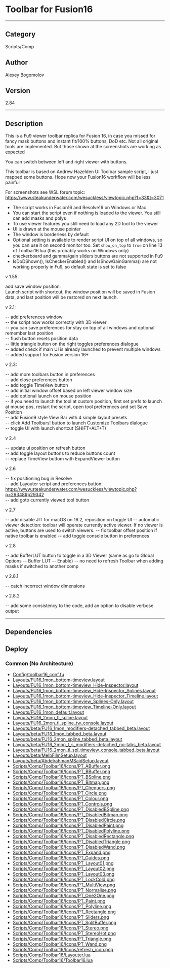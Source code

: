 # Toolbar for Fusion16
___

## Category
Scripts/Comp

## Author
Alexey Bogomolov

## Version
2.84

___

## Description
<p>This is a Fu9 viewer toolbar replica for Fusion 16, in case you missed for fancy mask buttons and instant fit/100% buttons, DoD etc. Not all original tools are implemented. But those shown at the screenshots are working as expected</p>
<p>You can switch between left and right viewer with buttons.</p>
<p>This toolbar is based on Andrew Hazelden UI Toolbar sample script, I just mapped some buttons. Hope now your Fusion16 workflow will be less painful</p>
<p>For screenshots see WSL forum topic: <a href="https://www.steakunderwater.com/wesuckless/viewtopic.php?f=33&t=3071">https://www.steakunderwater.com/wesuckless/viewtopic.php?f=33&t=3071</a></p>
<ul>
    <li>The script works in Fusion16 and Resolve16 on Windows or Mac</li>
	<li>You can start the script even if nothing is loaded to the viewer. You still can add masks and polys</li>
	<li>To use viewer features you still need to load any 2D tool to the viewer</li>
	<li>UI is drawn at the mouse pointer</li>
	<li>The window is borderless by default</li>
	<li>Optional setting is available to render script UI on top of all windows, so you can use it on second monitor too. Set <code>show_on_top</code> to <code>true</code> on line 13 of Toolbar16.lua (this probably works on Windows only)</li>
	<li>checkerboard and gamma/gain sliders buttons are not supported in Fu9</li>
	<li>IsDoDShown(), IsCheckerEnabled() and IsShowGainGamma() are not working properly in Fu9, so default state is set to false</li>
</ul>
<p>v 1.55: </p>
add save window position:<br>
Launch script with shortcut, the window position will be saved in Fusion data, and last position will be restored on next launch.
<p>v 2.1: </p>
-- add preferences window <br>
-- the script now works correctly with 3D viewer<br>
-- you can save preferences for stay on top of all windows and optional remember last position<br>
-- flush button resets position data<br>
-- little triangle button on the right toggles preferences dialogue<br>
-- added check if main UI is already launched to prevent multiple windows<br>
-- added support for Fusion version 16+
<p>v 2.3:</p>
-- add more toolbars button in preferences<br>
-- add close preferences button<br>
-- add toggle TimeVew button<br>
-- add initial window offset based on left viewer window size<br>
-- add optional launch on mouse position<br>
-- if you need to launch the tool at custom position, first set prefs to launch at mouse pos, restart the script, open tool preferences and set Save Position<br>
-- add Fusion9 style View Bar with 4 simple layout presets<br>
-- click Add Toolbars! button to launch Customize Toolbars dialogue <br>
-- toggle UI with launch shortcut (SHIFT+ALT+T)
<p> v 2.4 </p>
-- update ui position on refresh button<br>
-- add toggle layout buttons to reduce buttons count<br>
-- replace TimeView buttom with ExpandViewer button
<p> v 2.6 </p>
-- fix positioning bug in Resolve <br>
-- add Layouter script and preferences button:
<a href="https://www.steakunderwater.com/wesuckless/viewtopic.php?p=29348#p29342">https://www.steakunderwater.com/wesuckless/viewtopic.php?p=29348#p29342</a> <br>
-- add goto currently viewed tool button
<p> v 2.7 </p>
-- add disable JIT for macOS on 16.2, reposition on toggle UI
-- automatic viewer detection: toolbar will operate currently active viewer. If no viewer is active, buttons are used to switch viewers.
-- fix toolbar offset position if native toolbar is enabled
-- add toggle console button in preferences 
<p> v 2.8 </p>
-- add BufferLUT button to toggle in a 3D Viewer (same as go to Global Options -- Buffer LUT -- Enable)
-- no need to refresh Toolbar when adding masks if switched to another comp
<p> v 2.8.1 </p>
-- catch incorrect window dimensions
<p> v 2.8.2 </p>
-- add some consistency to the code, add an option to disable verbose output


___

## Dependencies

## Deploy

### Common (No Architecture)

<ul>
<li><a href="https://gitlab.com/WeSuckLess/Reactor/-/blob/master/Atoms/com.AlexBogomolov.Toolbar16/Config/toolbar16_conf.fu?ref_type=heads">Config/toolbar16_conf.fu</a></li>
<li><a href="https://gitlab.com/WeSuckLess/Reactor/-/blob/master/Atoms/com.AlexBogomolov.Toolbar16/Layouts/FU16_1mon_bottom-timeview.layout?ref_type=heads">Layouts/FU16_1mon_bottom-timeview.layout</a></li>
<li><a href="https://gitlab.com/WeSuckLess/Reactor/-/blob/master/Atoms/com.AlexBogomolov.Toolbar16/Layouts/FU16_1mon_bottom-timeview_Hide-Inspector.layout?ref_type=heads">Layouts/FU16_1mon_bottom-timeview_Hide-Inspector.layout</a></li>
<li><a href="https://gitlab.com/WeSuckLess/Reactor/-/blob/master/Atoms/com.AlexBogomolov.Toolbar16/Layouts/FU16_1mon_bottom-timeview_Hide-Inspector_Splines.layout?ref_type=heads">Layouts/FU16_1mon_bottom-timeview_Hide-Inspector_Splines.layout</a></li>
<li><a href="https://gitlab.com/WeSuckLess/Reactor/-/blob/master/Atoms/com.AlexBogomolov.Toolbar16/Layouts/FU16_1mon_bottom-timeview_Hide-Inspector_Timeline.layout?ref_type=heads">Layouts/FU16_1mon_bottom-timeview_Hide-Inspector_Timeline.layout</a></li>
<li><a href="https://gitlab.com/WeSuckLess/Reactor/-/blob/master/Atoms/com.AlexBogomolov.Toolbar16/Layouts/FU16_1mon_bottom-timeview_Splines-Only.layout?ref_type=heads">Layouts/FU16_1mon_bottom-timeview_Splines-Only.layout</a></li>
<li><a href="https://gitlab.com/WeSuckLess/Reactor/-/blob/master/Atoms/com.AlexBogomolov.Toolbar16/Layouts/FU16_1mon_bottom-timeview_Timeline-Only.layout?ref_type=heads">Layouts/FU16_1mon_bottom-timeview_Timeline-Only.layout</a></li>
<li><a href="https://gitlab.com/WeSuckLess/Reactor/-/blob/master/Atoms/com.AlexBogomolov.Toolbar16/Layouts/FU16_1mon_default.layout?ref_type=heads">Layouts/FU16_1mon_default.layout</a></li>
<li><a href="https://gitlab.com/WeSuckLess/Reactor/-/blob/master/Atoms/com.AlexBogomolov.Toolbar16/Layouts/FU16_2mon_tl_spline.layout?ref_type=heads">Layouts/FU16_2mon_tl_spline.layout</a></li>
<li><a href="https://gitlab.com/WeSuckLess/Reactor/-/blob/master/Atoms/com.AlexBogomolov.Toolbar16/Layouts/FU16_2mon_tl_spline_tw_console.layout?ref_type=heads">Layouts/FU16_2mon_tl_spline_tw_console.layout</a></li>
<li><a href="https://gitlab.com/WeSuckLess/Reactor/-/blob/master/Atoms/com.AlexBogomolov.Toolbar16/Layouts/beta/FU16_1mon_modifiers-detached_tabbed_beta.layout?ref_type=heads">Layouts/beta/FU16_1mon_modifiers-detached_tabbed_beta.layout</a></li>
<li><a href="https://gitlab.com/WeSuckLess/Reactor/-/blob/master/Atoms/com.AlexBogomolov.Toolbar16/Layouts/beta/FU16_1mon_tabbed_beta.layout?ref_type=heads">Layouts/beta/FU16_1mon_tabbed_beta.layout</a></li>
<li><a href="https://gitlab.com/WeSuckLess/Reactor/-/blob/master/Atoms/com.AlexBogomolov.Toolbar16/Layouts/beta/FU16_2mon_spline_tabbed_beta.layout?ref_type=heads">Layouts/beta/FU16_2mon_spline_tabbed_beta.layout</a></li>
<li><a href="https://gitlab.com/WeSuckLess/Reactor/-/blob/master/Atoms/com.AlexBogomolov.Toolbar16/Layouts/beta/FU16_2mon_t_s_modifiers-detached_no-tabs_beta.layout?ref_type=heads">Layouts/beta/FU16_2mon_t_s_modifiers-detached_no-tabs_beta.layout</a></li>
<li><a href="https://gitlab.com/WeSuckLess/Reactor/-/blob/master/Atoms/com.AlexBogomolov.Toolbar16/Layouts/beta/FU16_2mon_tl_spl_timeview_console_tabbed_beta.layout?ref_type=heads">Layouts/beta/FU16_2mon_tl_spl_timeview_console_tabbed_beta.layout</a></li>
<li><a href="https://gitlab.com/WeSuckLess/Reactor/-/blob/master/Atoms/com.AlexBogomolov.Toolbar16/Layouts/beta/MelbFilmSetup.layout?ref_type=heads">Layouts/beta/MelbFilmSetup.layout</a></li>
<li><a href="https://gitlab.com/WeSuckLess/Reactor/-/blob/master/Atoms/com.AlexBogomolov.Toolbar16/Layouts/beta/AbdelrahmanMSaidSetup.layout?ref_type=heads">Layouts/beta/AbdelrahmanMSaidSetup.layout</a></li>
<li><a href="https://gitlab.com/WeSuckLess/Reactor/-/blob/master/Atoms/com.AlexBogomolov.Toolbar16/Scripts/Comp/Toolbar16/Icons/PT_ABuffer.png?ref_type=heads">Scripts/Comp/Toolbar16/Icons/PT_ABuffer.png</a></li>
<li><a href="https://gitlab.com/WeSuckLess/Reactor/-/blob/master/Atoms/com.AlexBogomolov.Toolbar16/Scripts/Comp/Toolbar16/Icons/PT_BBuffer.png?ref_type=heads">Scripts/Comp/Toolbar16/Icons/PT_BBuffer.png</a></li>
<li><a href="https://gitlab.com/WeSuckLess/Reactor/-/blob/master/Atoms/com.AlexBogomolov.Toolbar16/Scripts/Comp/Toolbar16/Icons/PT_BSpline.png?ref_type=heads">Scripts/Comp/Toolbar16/Icons/PT_BSpline.png</a></li>
<li><a href="https://gitlab.com/WeSuckLess/Reactor/-/blob/master/Atoms/com.AlexBogomolov.Toolbar16/Scripts/Comp/Toolbar16/Icons/PT_Bitmap.png?ref_type=heads">Scripts/Comp/Toolbar16/Icons/PT_Bitmap.png</a></li>
<li><a href="https://gitlab.com/WeSuckLess/Reactor/-/blob/master/Atoms/com.AlexBogomolov.Toolbar16/Scripts/Comp/Toolbar16/Icons/PT_Chequers.png?ref_type=heads">Scripts/Comp/Toolbar16/Icons/PT_Chequers.png</a></li>
<li><a href="https://gitlab.com/WeSuckLess/Reactor/-/blob/master/Atoms/com.AlexBogomolov.Toolbar16/Scripts/Comp/Toolbar16/Icons/PT_Circle.png?ref_type=heads">Scripts/Comp/Toolbar16/Icons/PT_Circle.png</a></li>
<li><a href="https://gitlab.com/WeSuckLess/Reactor/-/blob/master/Atoms/com.AlexBogomolov.Toolbar16/Scripts/Comp/Toolbar16/Icons/PT_Colour.png?ref_type=heads">Scripts/Comp/Toolbar16/Icons/PT_Colour.png</a></li>
<li><a href="https://gitlab.com/WeSuckLess/Reactor/-/blob/master/Atoms/com.AlexBogomolov.Toolbar16/Scripts/Comp/Toolbar16/Icons/PT_Controls.png?ref_type=heads">Scripts/Comp/Toolbar16/Icons/PT_Controls.png</a></li>
<li><a href="https://gitlab.com/WeSuckLess/Reactor/-/blob/master/Atoms/com.AlexBogomolov.Toolbar16/Scripts/Comp/Toolbar16/Icons/PT_DisabledBSpline.png?ref_type=heads">Scripts/Comp/Toolbar16/Icons/PT_DisabledBSpline.png</a></li>
<li><a href="https://gitlab.com/WeSuckLess/Reactor/-/blob/master/Atoms/com.AlexBogomolov.Toolbar16/Scripts/Comp/Toolbar16/Icons/PT_DisabledBitmap.png?ref_type=heads">Scripts/Comp/Toolbar16/Icons/PT_DisabledBitmap.png</a></li>
<li><a href="https://gitlab.com/WeSuckLess/Reactor/-/blob/master/Atoms/com.AlexBogomolov.Toolbar16/Scripts/Comp/Toolbar16/Icons/PT_DisabledCircle.png?ref_type=heads">Scripts/Comp/Toolbar16/Icons/PT_DisabledCircle.png</a></li>
<li><a href="https://gitlab.com/WeSuckLess/Reactor/-/blob/master/Atoms/com.AlexBogomolov.Toolbar16/Scripts/Comp/Toolbar16/Icons/PT_DisabledPaint.png?ref_type=heads">Scripts/Comp/Toolbar16/Icons/PT_DisabledPaint.png</a></li>
<li><a href="https://gitlab.com/WeSuckLess/Reactor/-/blob/master/Atoms/com.AlexBogomolov.Toolbar16/Scripts/Comp/Toolbar16/Icons/PT_DisabledPolyline.png?ref_type=heads">Scripts/Comp/Toolbar16/Icons/PT_DisabledPolyline.png</a></li>
<li><a href="https://gitlab.com/WeSuckLess/Reactor/-/blob/master/Atoms/com.AlexBogomolov.Toolbar16/Scripts/Comp/Toolbar16/Icons/PT_DisabledRectangle.png?ref_type=heads">Scripts/Comp/Toolbar16/Icons/PT_DisabledRectangle.png</a></li>
<li><a href="https://gitlab.com/WeSuckLess/Reactor/-/blob/master/Atoms/com.AlexBogomolov.Toolbar16/Scripts/Comp/Toolbar16/Icons/PT_DisabledTriangle.png?ref_type=heads">Scripts/Comp/Toolbar16/Icons/PT_DisabledTriangle.png</a></li>
<li><a href="https://gitlab.com/WeSuckLess/Reactor/-/blob/master/Atoms/com.AlexBogomolov.Toolbar16/Scripts/Comp/Toolbar16/Icons/PT_DisabledWand.png?ref_type=heads">Scripts/Comp/Toolbar16/Icons/PT_DisabledWand.png</a></li>
<li><a href="https://gitlab.com/WeSuckLess/Reactor/-/blob/master/Atoms/com.AlexBogomolov.Toolbar16/Scripts/Comp/Toolbar16/Icons/PT_Expand.png?ref_type=heads">Scripts/Comp/Toolbar16/Icons/PT_Expand.png</a></li>
<li><a href="https://gitlab.com/WeSuckLess/Reactor/-/blob/master/Atoms/com.AlexBogomolov.Toolbar16/Scripts/Comp/Toolbar16/Icons/PT_Guides.png?ref_type=heads">Scripts/Comp/Toolbar16/Icons/PT_Guides.png</a></li>
<li><a href="https://gitlab.com/WeSuckLess/Reactor/-/blob/master/Atoms/com.AlexBogomolov.Toolbar16/Scripts/Comp/Toolbar16/Icons/PT_Layout01.png?ref_type=heads">Scripts/Comp/Toolbar16/Icons/PT_Layout01.png</a></li>
<li><a href="https://gitlab.com/WeSuckLess/Reactor/-/blob/master/Atoms/com.AlexBogomolov.Toolbar16/Scripts/Comp/Toolbar16/Icons/PT_Layout02.png?ref_type=heads">Scripts/Comp/Toolbar16/Icons/PT_Layout02.png</a></li>
<li><a href="https://gitlab.com/WeSuckLess/Reactor/-/blob/master/Atoms/com.AlexBogomolov.Toolbar16/Scripts/Comp/Toolbar16/Icons/PT_Layout03.png?ref_type=heads">Scripts/Comp/Toolbar16/Icons/PT_Layout03.png</a></li>
<li><a href="https://gitlab.com/WeSuckLess/Reactor/-/blob/master/Atoms/com.AlexBogomolov.Toolbar16/Scripts/Comp/Toolbar16/Icons/PT_LockCold.png?ref_type=heads">Scripts/Comp/Toolbar16/Icons/PT_LockCold.png</a></li>
<li><a href="https://gitlab.com/WeSuckLess/Reactor/-/blob/master/Atoms/com.AlexBogomolov.Toolbar16/Scripts/Comp/Toolbar16/Icons/PT_MultiView.png?ref_type=heads">Scripts/Comp/Toolbar16/Icons/PT_MultiView.png</a></li>
<li><a href="https://gitlab.com/WeSuckLess/Reactor/-/blob/master/Atoms/com.AlexBogomolov.Toolbar16/Scripts/Comp/Toolbar16/Icons/PT_Normalise.png?ref_type=heads">Scripts/Comp/Toolbar16/Icons/PT_Normalise.png</a></li>
<li><a href="https://gitlab.com/WeSuckLess/Reactor/-/blob/master/Atoms/com.AlexBogomolov.Toolbar16/Scripts/Comp/Toolbar16/Icons/PT_One2One.png?ref_type=heads">Scripts/Comp/Toolbar16/Icons/PT_One2One.png</a></li>
<li><a href="https://gitlab.com/WeSuckLess/Reactor/-/blob/master/Atoms/com.AlexBogomolov.Toolbar16/Scripts/Comp/Toolbar16/Icons/PT_Paint.png?ref_type=heads">Scripts/Comp/Toolbar16/Icons/PT_Paint.png</a></li>
<li><a href="https://gitlab.com/WeSuckLess/Reactor/-/blob/master/Atoms/com.AlexBogomolov.Toolbar16/Scripts/Comp/Toolbar16/Icons/PT_Polyline.png?ref_type=heads">Scripts/Comp/Toolbar16/Icons/PT_Polyline.png</a></li>
<li><a href="https://gitlab.com/WeSuckLess/Reactor/-/blob/master/Atoms/com.AlexBogomolov.Toolbar16/Scripts/Comp/Toolbar16/Icons/PT_Rectangle.png?ref_type=heads">Scripts/Comp/Toolbar16/Icons/PT_Rectangle.png</a></li>
<li><a href="https://gitlab.com/WeSuckLess/Reactor/-/blob/master/Atoms/com.AlexBogomolov.Toolbar16/Scripts/Comp/Toolbar16/Icons/PT_Sliders.png?ref_type=heads">Scripts/Comp/Toolbar16/Icons/PT_Sliders.png</a></li>
<li><a href="https://gitlab.com/WeSuckLess/Reactor/-/blob/master/Atoms/com.AlexBogomolov.Toolbar16/Scripts/Comp/Toolbar16/Icons/PT_SplitBuffer.png?ref_type=heads">Scripts/Comp/Toolbar16/Icons/PT_SplitBuffer.png</a></li>
<li><a href="https://gitlab.com/WeSuckLess/Reactor/-/blob/master/Atoms/com.AlexBogomolov.Toolbar16/Scripts/Comp/Toolbar16/Icons/PT_Stereo.png?ref_type=heads">Scripts/Comp/Toolbar16/Icons/PT_Stereo.png</a></li>
<li><a href="https://gitlab.com/WeSuckLess/Reactor/-/blob/master/Atoms/com.AlexBogomolov.Toolbar16/Scripts/Comp/Toolbar16/Icons/PT_StereoHot.png?ref_type=heads">Scripts/Comp/Toolbar16/Icons/PT_StereoHot.png</a></li>
<li><a href="https://gitlab.com/WeSuckLess/Reactor/-/blob/master/Atoms/com.AlexBogomolov.Toolbar16/Scripts/Comp/Toolbar16/Icons/PT_Triangle.png?ref_type=heads">Scripts/Comp/Toolbar16/Icons/PT_Triangle.png</a></li>
<li><a href="https://gitlab.com/WeSuckLess/Reactor/-/blob/master/Atoms/com.AlexBogomolov.Toolbar16/Scripts/Comp/Toolbar16/Icons/PT_Wand.png?ref_type=heads">Scripts/Comp/Toolbar16/Icons/PT_Wand.png</a></li>
<li><a href="https://gitlab.com/WeSuckLess/Reactor/-/blob/master/Atoms/com.AlexBogomolov.Toolbar16/Scripts/Comp/Toolbar16/Icons/refresh_icon.png?ref_type=heads">Scripts/Comp/Toolbar16/Icons/refresh_icon.png</a></li>
<li><a href="https://gitlab.com/WeSuckLess/Reactor/-/blob/master/Atoms/com.AlexBogomolov.Toolbar16/Scripts/Comp/Toolbar16/Layouter.lua?ref_type=heads">Scripts/Comp/Toolbar16/Layouter.lua</a></li>
<li><a href="https://gitlab.com/WeSuckLess/Reactor/-/blob/master/Atoms/com.AlexBogomolov.Toolbar16/Scripts/Comp/Toolbar16/Toolbar16.lua?ref_type=heads">Scripts/Comp/Toolbar16/Toolbar16.lua</a></li>
</ul>
